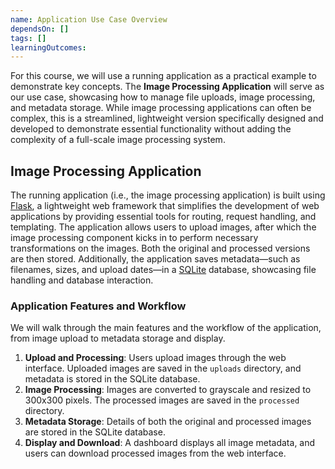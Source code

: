```yaml
---
name: Application Use Case Overview
dependsOn: []
tags: []
learningOutcomes:
---
```


For this course, we will use a running application as a practical example to demonstrate key concepts. The **Image Processing Application** will serve as our use case, showcasing how to manage file uploads, image processing, and metadata storage. While image processing applications can often be complex, this is a streamlined, lightweight version specifically designed and developed to demonstrate essential functionality without adding the complexity of a full-scale image processing system.


## Image Processing Application

The running application (i.e., the image processing application) is built using [Flask](https://flask.palletsprojects.com/en/stable/), a lightweight web framework that simplifies the development of web applications by providing essential tools for routing, request handling, and templating. The application allows users to upload images, after which the image processing component kicks in to perform necessary transformations on the images. Both the original and processed versions are then stored. Additionally, the application saves metadata—such as filenames, sizes, and upload dates—in a [SQLite](https://www.sqlite.org/) database, showcasing file handling and database interaction. 


### Application Features and Workflow

We will walk through the main features and the workflow of the application, from image upload to metadata storage and display.

1. **Upload and Processing**: Users upload images through the web interface. Uploaded images are saved in the `uploads` directory, and metadata is stored in the SQLite database.
2. **Image Processing**: Images are converted to grayscale and resized to 300x300 pixels. The processed images are saved in the `processed` directory.
3. **Metadata Storage**: Details of both the original and processed images are stored in the SQLite database.
4. **Display and Download**: A dashboard displays all image metadata, and users can download processed images from the web interface.




